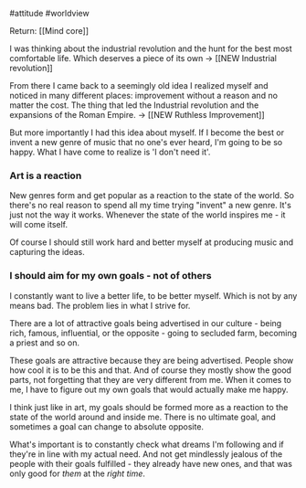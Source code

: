 #attitude #worldview 

Return: [[Mind core]]

I was thinking about the industrial revolution and the hunt for the best most comfortable life. Which deserves a piece of its own -> [[NEW Industrial revolution]] 

From there I came back to a seemingly old idea I realized myself and noticed in many different places: improvement without a reason and no matter the cost. The thing that led the Industrial revolution and the expansions of the Roman Empire. -> [[NEW Ruthless Improvement]]

But more importantly I had this idea about myself. If I become the best or invent a new genre of music that no one's ever heard, I'm going to be so happy. What I have come to realize is 'I don't need it'.

### Art is a reaction

New genres form and get popular as a reaction to the state of the world. So there's no real reason to spend all my time trying "invent" a new genre. It's just not the way it works. Whenever the state of the world inspires me - it will come itself. 

Of course I should still work hard and better myself at producing music and capturing the ideas.

### I should aim for my own goals - not of others

I constantly want to live a better life, to be better myself. Which is not by any means bad. The problem lies in what I strive for. 

There are a lot of attractive goals being advertised in our culture - being rich, famous, influential, or the opposite - going to secluded farm, becoming a priest and so on.

These goals are attractive because they are being advertised. People show how cool it is to be this and that. And of course they mostly show the good parts, not forgetting that they are very different from me. When it comes to me, I have to figure out my own goals that would actually make me happy. 

I think just like in art, my goals should be formed more as a reaction to the state of the world around and inside me. There is no ultimate goal, and sometimes a goal can change to absolute opposite. 

What's important is to constantly check what dreams I'm following and if they're in line with my actual need. And not get mindlessly jealous of the people with their goals fulfilled - they already have new ones, and that was only good for *them* at the *right time*.


